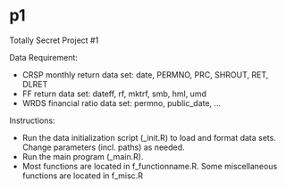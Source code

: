 # p1
Totally Secret Project #1

Data Requirement:
- CRSP monthly return data set: date, PERMNO, PRC, SHROUT, RET, DLRET
- FF return data set: dateff, rf, mktrf, smb, hml, umd
- WRDS financial ratio data set: permno, public_date, ...

Instructions:
- Run the data initialization script (_init.R) to load and format data sets. Change parameters (incl. paths) as needed.
- Run the main program (_main.R).
- Most functions are located in f_functionname.R. Some miscellaneous functions are located in f_misc.R
